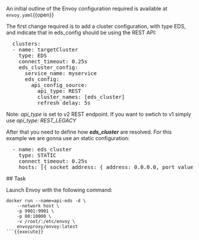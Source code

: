 An initial outline of the Envoy configuration required is available at `envoy.yaml`{{open}}

The first change required is to add a cluster configuration, with type EDS, and indicate that in eds_config should be using the REST API:

<pre class="file" data-filename="envoy.yaml" data-target="append">
  clusters:
  - name: targetCluster
    type: EDS
    connect_timeout: 0.25s
    eds_cluster_config:
      service_name: myservice
      eds_config:
        api_config_source:
          api_type: REST
          cluster_names: [eds_cluster]
          refresh_delay: 5s
</pre>

Note: *api_type* is set to v2 REST endpoint. If you want to swtich to v1 simply use *api_type: REST_LEGACY*

After that you need to define how ***eds_cluster*** are resolved. For this example we are gonna use an static configuration:

<pre class="file" data-filename="envoy.yaml" data-target="append">
  - name: eds_cluster
    type: STATIC
    connect_timeout: 0.25s
    hosts: [{ socket_address: { address: 0.0.0.0, port_value: 8080 }}]
</pre>

## Task

Launch Envoy with the following command:

```
docker run --name=api-eds -d \
    --network host \
    -p 9901:9901 \
    -p 80:10000 \
    -v /root/:/etc/envoy \
    envoyproxy/envoy:latest
```{{execute}}
